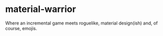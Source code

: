 # material-warrior
Where an incremental game meets roguelike, material design(ish) and, of course, emojis.
